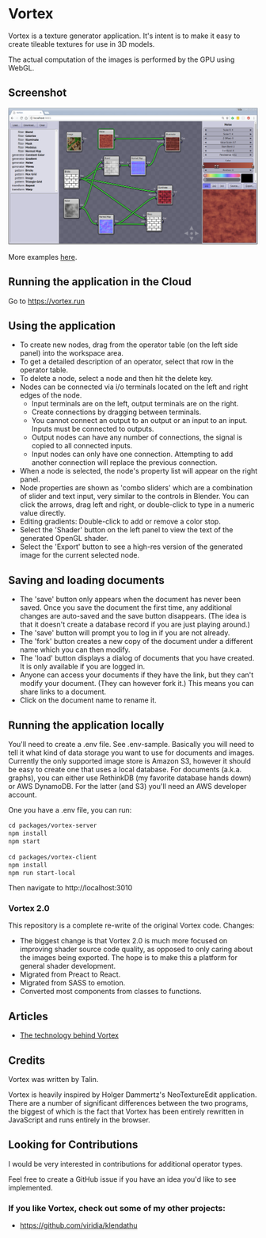 Vortex
======

Vortex is a texture generator application. It's intent is to make it easy to create tileable textures
for use in 3D models.

The actual computation of the images is performed by the GPU using WebGL.

## Screenshot

![screenshot](./doc/screenshot.png "Vortex UI")

More examples [here](./doc/Examples.md).

## Running the application in the Cloud

Go to https://vortex.run

## Using the application

* To create new nodes, drag from the operator table (on the left side panel) into the workspace area.
* To get a detailed description of an operator, select that row in the operator table.
* To delete a node, select a node and then hit the delete key.
* Nodes can be connected via i/o terminals located on the left and right edges of the node.
  * Input terminals are on the left, output terminals are on the right.
  * Create connections by dragging between terminals.
  * You cannot connect an output to an output or an input to an input. Inputs must be connected to outputs.
  * Output nodes can have any number of connections, the signal is copied to all connected inputs.
  * Input nodes can only have one connection. Attempting to add another connection will replace the previous connection.
* When a node is selected, the node's property list will appear on the right panel.
* Node properties are shown as 'combo sliders' which are a combination of slider and text input, very
  similar to the controls in Blender. You can click the arrows, drag left and right, or double-click
  to type in a numeric value directly.
* Editing gradients: Double-click to add or remove a color stop.
* Select the 'Shader' button on the left panel to view the text of the generated OpenGL shader.
* Select the 'Export' button to see a high-res version of the generated image for the current selected node.

## Saving and loading documents

* The 'save' button only appears when the document has never been saved. Once you save the document
  the first time, any additional changes are auto-saved and the save button disappears. (The idea is
  that it doesn't create a database record if you are just playing around.)
* The 'save' button will prompt you to log in if you are not already.
* The 'fork' button creates a new copy of the document under a different name which you can then
  modify.
* The 'load' button displays a dialog of documents that you have created. It is only available
  if you are logged  in.
* Anyone can access your documents if they have the link, but they can't modify your document.
  (They can however fork it.) This means you can share links to a document.
* Click on the document name to rename it.

## Running the application locally

You'll need to create a .env file. See .env-sample. Basically you will need to tell it what kind
of data storage you want to use for documents and images. Currently the only supported image store
is Amazon S3, however it should be easy to create one that uses a local database. For documents
(a.k.a. graphs), you can either use RethinkDB (my favorite database hands down) or AWS DynamoDB. For
the latter (and S3) you'll need an AWS developer account.

One you have a .env file, you can run:

    cd packages/vortex-server
    npm install
    npm start

    cd packages/vortex-client
    npm install
    npm run start-local

Then navigate to http://localhost:3010

### Vortex 2.0

This repository is a complete re-write of the original Vortex code. Changes:

* The biggest change is that Vortex 2.0 is much more focused on improving shader source
  code quality, as opposed to only caring about the images being exported. The hope is to
  make this a platform for general shader development.
* Migrated from Preact to React.
* Migrated from SASS to emotion.
* Converted most components from classes to functions.

## Articles

  * [The technology behind Vortex](https://medium.com/machine-words/the-technology-behind-vortex-a-real-time-browser-based-seamless-texture-generator-b18807fd8865)

## Credits

Vortex was written by Talin.

Vortex is heavily inspired by Holger Dammertz's NeoTextureEdit application. There are a number of
significant differences between the two programs, the biggest of which is the fact that Vortex has
been entirely rewritten in JavaScript and runs entirely in the browser.

## Looking for Contributions

I would be very interested in contributions for additional operator types.

Feel free to create a GitHub issue if you have an idea you'd like to see implemented.

### If you like Vortex, check out some of my other projects:

  * https://github.com/viridia/klendathu
